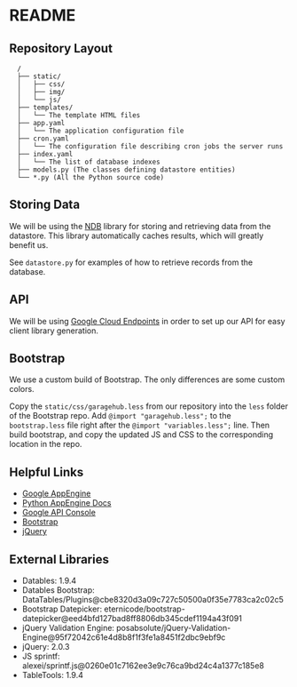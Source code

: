 # README

## Repository Layout

	  /
	  ├── static/
	  │   ├── css/
	  │   ├── img/
	  │   └── js/
	  ├── templates/
	  │   └── The template HTML files
	  ├── app.yaml
	  │   └── The application configuration file
	  ├── cron.yaml
	  │   └── The configuration file describing cron jobs the server runs
	  ├── index.yaml
	  │   └── The list of database indexes
	  ├── models.py (The classes defining datastore entities)
	  └── *.py (All the Python source code)

## Storing Data

We will be using the [NDB](https://developers.google.com/appengine/docs/python/ndb/) library for storing and retrieving data from the datastore. This library automatically caches results, which will greatly benefit us.

See `datastore.py` for examples of how to retrieve records from the database.

## API

We will be using [Google Cloud Endpoints](https://developers.google.com/appengine/docs/python/endpoints/) in order to set up our API for easy client library generation.

## Bootstrap

We use a custom build of Bootstrap. The only differences are some custom colors.

Copy the `static/css/garagehub.less` from our repository into the `less` folder of the Bootstrap repo. Add `@import "garagehub.less";` to the `bootstrap.less` file right after the `@import "variables.less";` line. Then build bootstrap, and copy the updated JS and CSS to the corresponding location in the repo.

## Helpful Links

* [Google AppEngine](https://appengine.google.com/)
* [Python AppEngine Docs](https://developers.google.com/appengine/docs/python/)
* [Google API Console](https://code.google.com/apis/console/)
* [Bootstrap](http://getbootstrap.com)
* [jQuery](http://jquery.com/)

## External Libraries

* Datables: 1.9.4
* Datables Bootstrap: DataTables/Plugins@cbe8320d3a09c727c50500a0f35e7783ca2c02c5
* Bootstrap Datepicker: eternicode/bootstrap-datepicker@eed4bfd127bad8ff8806db345cdef1194a43f091
* jQuery Validation Engine: posabsolute/jQuery-Validation-Engine@95f72042c61e4d8b8f1f3fe1a8451f2dbc9ebf9c
* jQuery: 2.0.3
* JS sprintf: alexei/sprintf.js@0260e01c7162ee3e9c76ca9bd24c4a1377c185e8
* TableTools: 1.9.4
